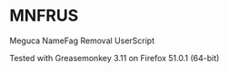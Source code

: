 # MNFRUS
Meguca NameFag Removal UserScript

Tested with Greasemonkey 3.11 on Firefox 51.0.1 (64-bit)
